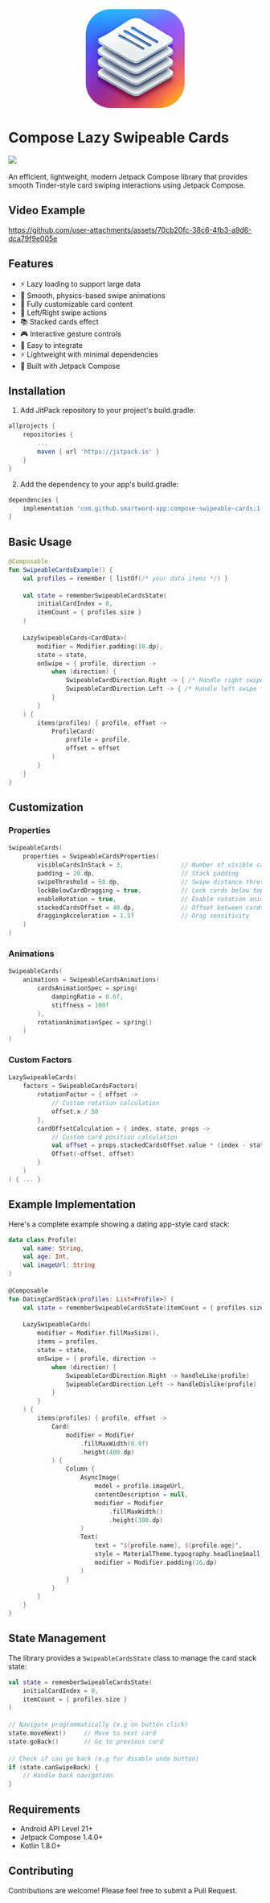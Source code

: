 <p align="center">
  <img src="/assets/cards.png" alt="Compose Swipeable Cards" width="200" height="200">
</p>

# Compose Lazy Swipeable Cards

[![](https://jitpack.io/v/smartword-app/compose-swipeable-cards.svg)](https://jitpack.io/#smartword-app/compose-swipeable-cards)

An efficient, lightweight, modern Jetpack Compose library that provides smooth Tinder-style card swiping interactions using Jetpack Compose.

## Video Example
https://github.com/user-attachments/assets/70cb20fc-38c6-4fb3-a9d6-dca79f9e005e

## Features
- ⚡️ Lazy loading to support large data
- 🎯 Smooth, physics-based swipe animations
- 🎨 Fully customizable card content
- 🔄 Left/Right swipe actions
- 📚 Stacked cards effect
- 🎮 Interactive gesture controls
- 📱 Easy to integrate
- ⚡ Lightweight with minimal dependencies
- 🎯 Built with Jetpack Compose

## Installation

1. Add JitPack repository to your project's build.gradle:
```gradle
allprojects {
    repositories {
        ...
        maven { url 'https://jitpack.io' }
    }
}
```

2. Add the dependency to your app's build.gradle:
```gradle
dependencies {
    implementation 'com.github.smartword-app:compose-swipeable-cards:1.0.4'
}
```

## Basic Usage

```kotlin
@Composable
fun SwipeableCardsExample() {
    val profiles = remember { listOf(/* your data items */) }
    
    val state = rememberSwipeableCardsState(
        initialCardIndex = 0,
        itemCount = { profiles.size }
    )

    LazySwipeableCards<CardData>(
        modifier = Modifier.padding(10.dp),
        state = state,
        onSwipe = { profile, direction ->
            when (direction) {
                SwipeableCardDirection.Right -> { /* Handle right swipe */ }
                SwipeableCardDirection.Left -> { /* Handle left swipe */ }
            }
        }
    ) {
        items(profiles) { profile, offset ->
            ProfileCard(
                profile = profile,
                offset = offset
            )
        }
    }
}
```

## Customization

### Properties
```kotlin
SwipeableCards(
    properties = SwipeableCardsProperties(
        visibleCardsInStack = 3,                // Number of visible cards
        padding = 20.dp,                        // Stack padding
        swipeThreshold = 50.dp,                 // Swipe distance threshold
        lockBelowCardDragging = true,           // Lock cards below top card
        enableRotation = true,                  // Enable rotation animation
        stackedCardsOffset = 40.dp,             // Offset between cards
        draggingAcceleration = 1.5f             // Drag sensitivity
    )
)
```

### Animations
```kotlin
SwipeableCards(
    animations = SwipeableCardsAnimations(
        cardsAnimationSpec = spring(
            dampingRatio = 0.6f,
            stiffness = 100f
        ),
        rotationAnimationSpec = spring()
    )
)
```

### Custom Factors
```kotlin
LazySwipeableCards(
    factors = SwipeableCardsFactors(
        rotationFactor = { offset ->
            // Custom rotation calculation
            offset.x / 50
        },
        cardOffsetCalculation = { index, state, props ->
            // Custom card position calculation
            val offset = props.stackedCardsOffset.value * (index - state.currentCardIndex)
            Offset(-offset, offset)
        }
    )
) { ... }
```

## Example Implementation

Here's a complete example showing a dating app-style card stack:

```kotlin
data class Profile(
    val name: String,
    val age: Int,
    val imageUrl: String
)

@Composable
fun DatingCardStack(profiles: List<Profile>) {
    val state = rememberSwipeableCardsState(itemCount = { profiles.size })

    LazySwipeableCards(
        modifier = Modifier.fillMaxSize(),
        items = profiles,
        state = state,
        onSwipe = { profile, direction ->
            when (direction) {
                SwipeableCardDirection.Right -> handleLike(profile)
                SwipeableCardDirection.Left -> handleDislike(profile)
            }
        }
    ) {
        items(profiles) { profile, offset ->
            Card(
                modifier = Modifier
                    .fillMaxWidth(0.9f)
                    .height(400.dp)
            ) {
                Column {
                    AsyncImage(
                        model = profile.imageUrl,
                        contentDescription = null,
                        modifier = Modifier
                            .fillMaxWidth()
                            .height(300.dp)
                    )
                    Text(
                        text = "${profile.name}, ${profile.age}",
                        style = MaterialTheme.typography.headlineSmall,
                        modifier = Modifier.padding(16.dp)
                    )
                }
            }
        }
    }
}
```

## State Management

The library provides a `SwipeableCardsState` class to manage the card stack state:

```kotlin
val state = rememberSwipeableCardsState(
    initialCardIndex = 0,
    itemCount = { profiles.size }
)

// Navigate programmatically (e.g on button click)
state.moveNext()     // Move to next card
state.goBack()       // Go to previous card

// Check if can go back (e.g for disable undo button)
if (state.canSwipeBack) {
    // Handle back navigation
}
```

## Requirements
- Android API Level 21+
- Jetpack Compose 1.4.0+
- Kotlin 1.8.0+

## Contributing
Contributions are welcome! Please feel free to submit a Pull Request.
